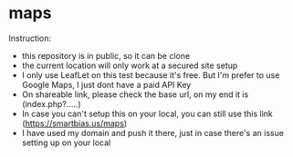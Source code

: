 # maps

Instruction:
- this repository is in public, so it can be clone
- the current location will only work at a secured site setup
- I only use LeafLet on this test because it's free. But I'm prefer to use Google Maps, I just dont have a paid API Key
- On shareable link, please check the base url, on my end it is (index.php?.....)
- In case you can't setup this on your local, you can still use this link (https://smartbias.us/maps)
- I have used my domain and push it there, just in case there's an issue setting up on your local